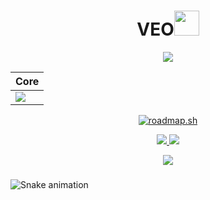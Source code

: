 <h1 align="center">VEO<img src="https://user-images.githubusercontent.com/1303154/88677602-1635ba80-d120-11ea-84d8-d263ba5fc3c0.gif" width="40px" alt=""><br></h1>
<p align="center">
<img src="https://media.tenor.com/Z9SazAegMbIAAAAd/aurelius467385-yofukashi-no-uta.gif" autoplay/>
</p>

<div align="center">

| Core |
|------|
| [![](https://skillicons.dev/icons?i=js)](https://skillicons.dev) |

[![roadmap.sh](https://roadmap.sh/card/wide/64e75b13b128dce3cb6f9bb7?variant=dark&roadmaps=frontend%2Cjavascript%2Cnodejs%2Creact)](https://roadmap.sh)

</div>

<p align="center">
<a href="https://www.instagram.com/lisan.sf"><img src="https://img.shields.io/badge/Instagram-E4405F?style=for-the-badge&logo=instagram&logoColor=white"/> 
<a href="https://wa.me/6283113810321"><img src="https://img.shields.io/badge/WhatsApp-25D366?style=for-the-badge&logo=whatsapp&logoColor=white" /></a>
</p>

<div align="center">
  <img src="https://profile-counter.glitch.me/lisanshidqifarizan/count.svg?"  />
</div>

###

<img src="https://raw.githubusercontent.com/lisanshidqifarizan/lisanshidqifarizan/output/snake.svg" alt="Snake animation" />
